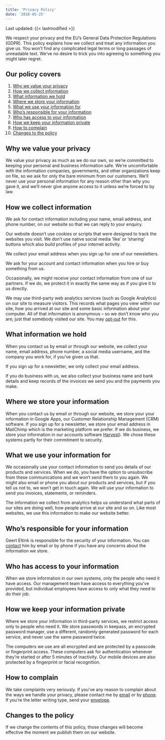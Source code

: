 ```yaml
---
title: 'Privacy Policy'
date: '2018-05-25'
---
```


Last updated: {{< lastmodified >}}

We respect your privacy and the EU’s General Data Protection Regulations (GDPR). This policy explains how we collect and treat any information you give us. You won’t find any complicated legal terms or long passages of unreadable text. We’ve no desire to trick you into agreeing to something you might later regret.

## Our policy covers

1. [Why we value your privacy](/privacy/#why-we-value-your-privacy)
2. [How we collect information](/privacy/#how-we-collect-information)
3. [What information we hold](/privacy/#what-information-we-hold)
4. [Where we store your information](/privacy/#where-we-store-your-information)
5. [What we use your information for](/privacy/#what-we-use-your-information-for)
6. [Who’s responsible for your information](/privacy/#who-s-responsible-for-your-information)
7. [Who has access to your information](/privacy/#who-has-access-to-your-information)
8. [How we keep your information private](/privacy/#how-we-keep-your-information-private)
9. [How to complain](/privacy/#how-to-complain)
10. [Changes to the policy](/privacy/#changes-to-the-policy)

## Why we value your privacy

We value your privacy as much as we do our own, so we’re committed to keeping your personal and business information safe. We’re uncomfortable with the information companies, governments, and other organizations keep on file, so we ask for only the bare minimum from our customers. We’ll never use your personal information for any reason other than why you gave it, and we’ll never give anyone access to it unless we’re forced to by law.

## How we collect information

We ask for contact information including your name, email address, and phone number, on our website so that we can reply to your enquiry.

Our website doesn’t use cookies or scripts that were designed to track the websites you visit. We don’t use native social media ‘like’ or ‘sharing’ buttons which also build profiles of your internet activity.

We collect your email address when you sign up for one of our newsletters.

We ask for your account and contact information when you hire or buy something from us.

Occasionally, we might receive your contact information from one of our partners. If we do, we protect it in exactly the same way as if you give it to us directly.

We may use third-party web analytics services (such as Google Analytics) on our site to measure visitors. This records what pages you view within our site, how you arrived at our site and some basic information about your computer. All of that information is anonymous – so we don’t know who you are; just that somebody visited our site. You may [opt-out](https://tools.google.com/dlpage/gaoptout) for this.

## What information we hold

When you contact us by email or through our website, we collect your name, email address, phone number, a social media username, and the company you work for, if you’ve given us that.

If you sign up for a newsletter, we only collect your email address.

If you do business with us, we also collect your business name and bank details and keep records of the invoices we send you and the payments you make.

## Where we store your information

When you contact us by email or through our website, we store your your information in Google Apps, our Customer Relationship Management (CRM) software. If you sign up for a newsletter, we store your email address in MailChimp which is the marketing platform we prefer. If we do business, we store your information in our accounts software [Harvest](https://www.getharvest.com/)). We chose these systems partly for their commitment to security.

## What we use your information for

We occasionally use your contact information to send you details of our products and services. When we do, you have the option to unsubscribe from these communications and we won’t send them to you again. We might also email or phone you about our products and services, but if you tell us not to, we won’t get in touch again. We will use your information to send you invoices, statements, or reminders.

The information we collect from analytics helps us understand what parts of our sites are doing well, how people arrive at our site and so on. Like most websites, we use this information to make our website better.

## Who’s responsible for your information

Geert Eltink is responsible for the security of your information. You can [contact](/contact) him by email or by phone if you have any concerns about the information we store.

## Who has access to your information

When we store information in our own systems, only the people who need it have access. Our management team have access to everything you’ve provided, but individual employees have access to only what they need to do their job.

## How we keep your information private

Where we store your information in third-party services, we restrict access only to people who need it. We store passwords in keepass, an encrypted password manager, use a different, randomly generated password for each service, and never use the same password twice.

The computers we use are all encrypted and are protected by a passcode or fingerprint access. These computers ask for authentication whenever they’re started or after 5 minutes of inactivity. Our mobile devices are also protected by a fingerprint or facial recognition.

## How to complain

We take complaints very seriously. If you’ve any reason to complain about the ways we handle your privacy, please contact me by [email](/contact) or by [phone](/contact). If you’re the letter writing type, send your [envelope](/contact).

## Changes to the policy

If we change the contents of this policy, those changes will become effective the moment we publish them on our website.
